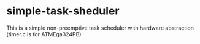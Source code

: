 # simple-task-sheduler
This is a simple non-preemptive task scheduler with hardware abstraction (timer.c is for ATMEga324PB)
